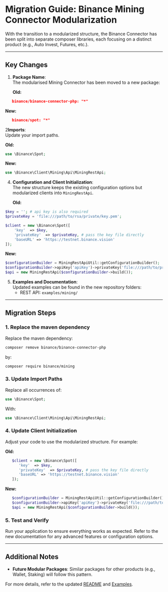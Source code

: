 # Migration Guide: Binance Mining Connector Modularization

With the transition to a modularized structure, the Binance Connector has been split into separate composer libraries, each focusing on a distinct product (e.g., Auto Invest, Futures, etc.). 

---

## Key Changes

1. **Package Name**:  
   The modularised Mining Connector has been moved to a new package:

   **Old:**
```json
   binance/binance-connector-php: "*"
```
   **New:**
```json
   binance/spot: "*"
```

2**Imports**:  
   Update your import paths.

   **Old:**

```php
use \Binance\Spot;
```

   **New:**

```php
use \Binance\Client\Mining\Api\MiningRestApi;
```

4. **Configuration and Client Initialization**:  
   The new structure keeps the existing configuration options but modularized clients into `MiningRestApi`.

   **Old:**

```php
$key = ''; # api key is also required
$privateKey = 'file:///path/to/rsa/private/key.pem';

$client = new \Binance\Spot([
    'key'  => $key,
    'privateKey'  => $privateKey, # pass the key file directly
    'baseURL' => 'https://testnet.binance.vision'
]);
```

   **New:**

```php
$configurationBuilder = MiningRestApiUtil::getConfigurationBuilder();
$configurationBuilder->apiKey('apiKey')->privateKey('file:///path/to/private.key');
$api = new MiningRestApi($configurationBuilder->build());
```

5. **Examples and Documentation**:  
   Updated examples can be found in the new repository folders:
    - REST API: `examples/mining/`

---

## Migration Steps

### 1. Replace the maven dependency

Replace the maven dependency:

```bash
composer remove binance/binance-connector-php
```

by:

```bash
composer require binance/mining
```

### 3. Update Import Paths

Replace all occurrences of:

```php
use \Binance\Spot;
```

With:

```php
use \Binance\Client\Mining\Api\MiningRestApi;
```

### 4. Update Client Initialization

Adjust your code to use the modularized structure. For example:

**Old:**

```php
   $client = new \Binance\Spot([
      'key'  => $key,
      'privateKey'  => $privateKey, # pass the key file directly
      'baseURL' => 'https://testnet.binance.vision'
   ]);
```

**New:**

```php
   $configurationBuilder = MiningRestApiUtil::getConfigurationBuilder();
   $configurationBuilder->apiKey('apiKey')->privateKey('file:///path/to/private.key');
   $api = new MiningRestApi($configurationBuilder->build());
```

### 5. Test and Verify

Run your application to ensure everything works as expected. Refer to the new documentation for any advanced features or configuration options.

---

## Additional Notes

- **Future Modular Packages**: Similar packages for other products (e.g., Wallet, Staking) will follow this pattern.

For more details, refer to the updated [README](../../README.md) and [Examples](../../../../examples/).